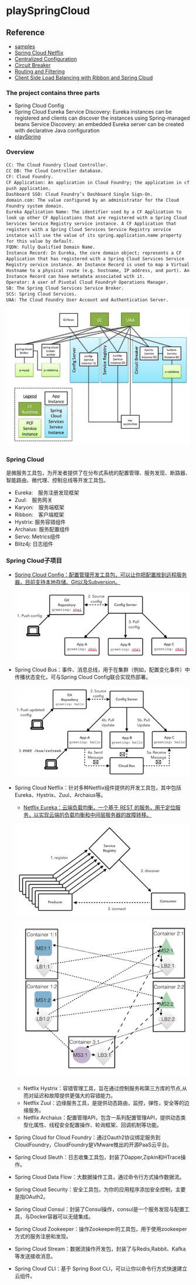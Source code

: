 # playSpringCloud

## Reference
- [samples](https://github.com/spring-cloud-samples)
- [Spring Cloud Netflix](https://cloud.spring.io/spring-cloud-netflix/)
- [Centralized Configuration](https://spring.io/guides/gs/centralized-configuration/)
- [Circuit Breaker](https://spring.io/guides/gs/circuit-breaker/)
- [Routing and Filtering](https://spring.io/guides/gs/routing-and-filtering/) 
- [Client Side Load Balancing with Ribbon and Spring Cloud](https://spring.io/guides/gs/client-side-load-balancing/)

### The project contains three parts
  - Spring Cloud Config
  - Spring Cloud Eureka
    Service Discovery: Eureka instances can be registered and clients can discover the instances using Spring-managed beans
    Service Discovery: an embedded Eureka server can be created with declarative Java configuration
  - [playSpring](https://github.com/Prussia/playSpring)
  
### Overview
    CC: The Cloud Foundry Cloud Controller.
    CC DB: The Cloud Controller database.
    CF: Cloud Foundry.
    CF Application: An application in Cloud Foundry; the application in cf push application.
    Dashboard SSO: Cloud Foundry’s Dashboard Single Sign-On.
    domain.com: The value configured by an administrator for the Cloud Foundry system domain.
    Eureka Application Name: The identifier used by a CF Application to look up other CF Applications that are registered with a Spring Cloud Services Service Registry service instance. A CF Application that registers with a Spring Cloud Services Service Registry service instance will use the value of its spring.application.name property for this value by default.
    FQDN: Fully Qualified Domain Name.
    Instance Record: In Eureka, the core domain object; represents a CF Application that has registered with a Spring Cloud Services Service Registry service instance. An Instance Record is used to map a Virtual Hostname to a physical route (e.g. hostname, IP address, and port). An Instance Record can have metadata associated with it.
    Operator: A user of Pivotal Cloud Foundry® Operations Manager.
    SB: The Spring Cloud Services Service Broker.
    SCS: Spring Cloud Services.
    UAA: The Cloud Foundry User Account and Authentication Server.
  
  ![alt tag](./pic/component-communication.png)

### Spring Cloud
  是微服务工具包，为开发者提供了在分布式系统的配置管理、服务发现、断路器、智能路由、微代理、控制总线等开发工具包。
- Eureka:　服务注册发现框架
- Zuul:　服务网关
- Karyon:　服务端框架
- Ribbon:　客户端框架
- Hystrix: 服务容错组件
- Archaius: 服务配置组件
- Servo: Metrics组件
- Blitz4j: 日志组件

### Spring Cloud子项目
- [Spring Cloud Config：配置管理开发工具包，可以让你把配置放到远程服务器，目前支持本地存储、Git以及Subversion。](https://docs.pivotal.io/spring-cloud-services/1-3/common/config-server/)

  ![alt tag](./pic/spring_config_server.png)

- Spring Cloud Bus：事件、消息总线，用于在集群（例如，配置变化事件）中传播状态变化，可与Spring Cloud Config联合实现热部署。
  
  ![alt tag](./pic/cloud_bus.png)
  
- Spring Cloud Netflix：针对多种Netflix组件提供的开发工具包，其中包括Eureka、Hystrix、Zuul、Archaius等。
  - [Netflix Eureka：云端负载均衡，一个基于 REST 的服务，用于定位服务，以实现云端的负载均衡和中间层服务器的故障转移。](https://docs.pivotal.io/spring-cloud-services/1-3/common/service-registry/)
  
  ![alt tag](./pic/service-registry-overview.png)
  ![alt tag](./pic/loadbalancers.003.png)

  - Netflix Hystrix：容错管理工具，旨在通过控制服务和第三方库的节点,从而对延迟和故障提供更强大的容错能力。
  - Netflix Zuul：边缘服务工具，是提供动态路由，监控，弹性，安全等的边缘服务。
  - Netflix Archaius：配置管理API，包含一系列配置管理API，提供动态类型化属性、线程安全配置操作、轮询框架、回调机制等功能。
- Spring Cloud for Cloud Foundry：通过Oauth2协议绑定服务到CloudFoundry，CloudFoundry是VMware推出的开源PaaS云平台。
- Spring Cloud Sleuth：日志收集工具包，封装了Dapper,Zipkin和HTrace操作。
- Spring Cloud Data Flow：大数据操作工具，通过命令行方式操作数据流。
- Spring Cloud Security：安全工具包，为你的应用程序添加安全控制，主要是指OAuth2。
- Spring Cloud Consul：封装了Consul操作，consul是一个服务发现与配置工具，与Docker容器可以无缝集成。
- Spring Cloud Zookeeper：操作Zookeeper的工具包，用于使用zookeeper方式的服务注册和发现。
- Spring Cloud Stream：数据流操作开发包，封装了与Redis,Rabbit、Kafka等发送接收消息。
- Spring Cloud CLI：基于 Spring Boot CLI，可以让你以命令行方式快速建立云组件。

